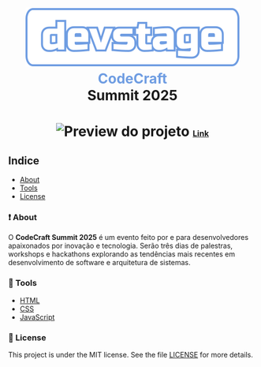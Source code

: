 <h1 style="text-align: center">
    <img src="./assets/image/Logo.svg">
    <br><span style="color: #6F9DE2">CodeCraft</span>
    <br>Summit 2025
</h1>


<h1 style="text-align: center">
    <img src="./assets/image/project-view.gif" alt="Preview do projeto">
    <a href="https://devstage-rho.vercel.app/" style="font-size: 1rem">Link</a>
</h1>

## Indice
- [About](#-about)
- [Tools](#-tools)
- [License](#-license)

### ❗ About
O **CodeCraft Summit 2025** é um evento feito por e para desenvolvedores apaixonados por inovação e tecnologia. Serão três dias de palestras, workshops e hackathons explorando as tendências mais recentes em desenvolvimento de software e arquitetura de sistemas.

### 🔨 Tools

- [HTML](https://www.learn-html.org/)
- [CSS](https://learn-css.org/)
- [JavaScript](https://js.org/index.html)

### 📖 License

This project is under the MIT license. See the file [LICENSE](https://github.com/pedroairees/devstage/blob/main/LICENSE) for more details.